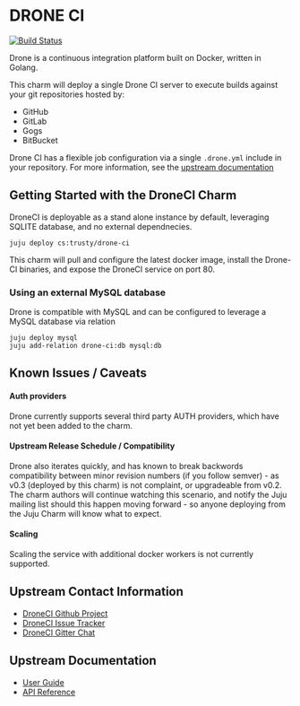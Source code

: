 # DRONE CI

[![Build Status](http://drone.dasroot.net/api/badge/github.com/chuckbutler/drone-ci-charm/status.svg?branch=master)](http://drone.dasroot.net/github.com/chuckbutler/drone-ci-charm)

Drone is a continuous integration platform built on Docker, written in Golang.

This charm will deploy a single Drone CI server to execute builds against your
git repositories hosted by:

- GitHub
- GitLab
- Gogs
- BitBucket

Drone CI has a flexible job configuration via a single `.drone.yml` include in
your repository. For more information, see the [upstream documentation](https://github.com/drone/drone/blob/v0.2.1/README.md#builds)


## Getting Started with the DroneCI Charm

DroneCI is deployable as a stand alone instance by default, leveraging SQLITE
database, and no external dependnecies.

    juju deploy cs:trusty/drone-ci

This charm will pull and configure the latest docker image, install the Drone-CI
binaries, and expose the DroneCI service on port 80.


### Using an external MySQL database

Drone is compatible with MySQL and can be configured to leverage a MySQL database
via relation

    juju deploy mysql
    juju add-relation drone-ci:db mysql:db



## Known Issues / Caveats

#### Auth providers
Drone currently supports several third party AUTH providers, which have not
yet been added to the charm.

#### Upstream Release Schedule / Compatibility
Drone also iterates quickly, and has known to break backwords compatibility
between minor revision numbers (if you follow semver) - as v0.3 (deployed by 
this charm) is not complaint, or upgradeable from v0.2. The charm authors will
continue watching this scenario, and notify the Juju mailing list should this
happen moving forward - so anyone deploying from the Juju Charm will know what
to expect.

#### Scaling
Scaling the service with additional docker workers is not currently supported.

## Upstream Contact Information

- [DroneCI Github Project](https://github.com/drone/drone)
- [DroneCI Issue Tracker](https://github.com/drone/drone/issues)
- [DroneCI Gitter Chat](https://gitter.im/drone/drone)

## Upstream Documentation

- [User Guide](http://readme.drone.io/usage/overview/)
- [API Reference](http://readme.drone.io/api/overview/)

